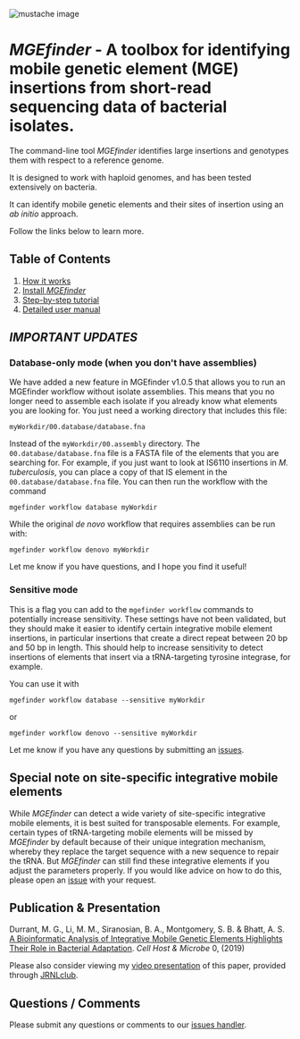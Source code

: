 ![mustache image](https://github.com/bhattlab/MGEfinder/blob/master/docs/img/mustache.png)

# *MGEfinder* - A toolbox for identifying mobile genetic element (MGE) insertions from short-read sequencing data of bacterial isolates.

The command-line tool *MGEfinder* identifies large insertions and genotypes them with respect to a reference genome.

It is designed to work with haploid genomes, and has been tested extensively on bacteria.

It can identify mobile genetic elements and their sites of insertion using an *ab initio* approach.

Follow the links below to learn more.

## Table of Contents
1. [How it works](https://github.com/bhattlab/MGEfinder/wiki/How-it-works)
2. [Install *MGEfinder*](https://github.com/bhattlab/MGEfinder/wiki/Installation)
3. [Step-by-step tutorial](https://github.com/bhattlab/MGEfinder/wiki/Tutorial)
4. [Detailed user manual](https://github.com/bhattlab/MGEfinder/wiki/User-manual)

## *IMPORTANT UPDATES*

### Database-only mode (when you don't have assemblies)
We have added a new feature in MGEfinder v1.0.5 that allows you to run an MGEfinder workflow without isolate assemblies. This means that you no longer need to assemble each isolate if you already know what elements you are looking for. You just need a working directory that includes this file:

    myWorkdir/00.database/database.fna

Instead of the `myWorkdir/00.assembly` directory. The `00.database/database.fna` file is a FASTA file of the elements that you are searching for. For example, if you just want to look at IS6110 insertions in *M. tuberculosis*, you can place a copy of that IS element in the `00.database/database.fna` file. You can then run the workflow with the command

    mgefinder workflow database myWorkdir
    
While the original *de novo* workflow that requires assemblies can be run with:
  
    mgefinder workflow denovo myWorkdir

Let me know if you have questions, and I hope you find it useful!

### Sensitive mode
This is a flag you can add to the `mgefinder workflow` commands to potentially increase sensitivity. These settings have not been validated, but they should make it easier to identify certain integrative mobile element insertions, in particular insertions that create a direct repeat between 20 bp and 50 bp in length. This should help to increase sensitivity to detect insertions of elements that insert via a tRNA-targeting tyrosine integrase, for example.

You can use it with

    mgefinder workflow database --sensitive myWorkdir
    
or

    mgefinder workflow denovo --sensitive myWorkdir

Let me know if you have any questions by submitting an [issues](https://github.com/bhattlab/MGEfinder/issues).

## Special note on site-specific integrative mobile elements
While *MGEfinder* can detect a wide variety of site-specific integrative mobile elements, it is best suited for transposable elements. For example, certain types of tRNA-targeting mobile elements will be missed by *MGEfinder* by default because of their unique integration mechanism, whereby they replace the target sequence with a new sequence to repair the tRNA. But *MGEfinder* can still find these integrative elements if you adjust the parameters properly. If you would like advice on how to do this, please open an [issue](https://github.com/bhattlab/MGEfinder/issues) with your request.

## Publication & Presentation
Durrant, M. G., Li, M. M., Siranosian, B. A., Montgomery, S. B. & Bhatt, A. S. [A Bioinformatic Analysis of Integrative Mobile Genetic Elements Highlights Their Role in Bacterial Adaptation](https://www.cell.com/cell-host-microbe/fulltext/S1931-3128(19)30546-3). *Cell Host & Microbe* 0, (2019)

Please also consider viewing my [video presentation](https://jrnlclub.org/research-films/mgefinder) of this paper, provided through [JRNLclub](https://jrnlclub.org/research-films/mgefinder).

## Questions / Comments
Please submit any questions or comments to our [issues handler](https://github.com/bhattlab/MGEfinder/issues). 

